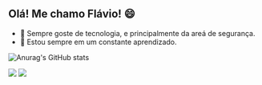 ## Olá! Me chamo Flávio! :smile: ##

- 👀 Sempre goste de tecnologia, e principalmente da areá de segurança. 
- :book: Estou sempre em um constante aprendizado.

![Anurag's GitHub stats](https://github-readme-stats.vercel.app/api?username=flavioclaudiano&theme=algolia&show_icons=true)

![](/logos/gifMatrix.gif)
<img src="logos/gifMatrix.gif">

<!---
flavioclaudiano/flavioclaudiano is a ✨ special ✨ repository because its `README.md` (this file) appears on your GitHub profile.
You can click the Preview link to take a look at your changes.
--->
